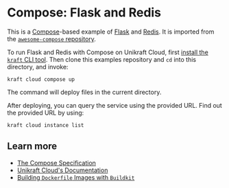 # Compose: Flask and Redis

This is a [Compose](https://unikraft.cloud/docs/guides/features/compose/)-based example of [Flask](https://flask.palletsprojects.com/en/3.0.x/) and [Redis](https://redis.io/).
It is imported from the [`awesome-compose` repository](https://github.com/docker/awesome-compose).

To run Flask and Redis with Compose on Unikraft Cloud, first [install the `kraft` CLI tool](https://unikraft.org/docs/cli).
Then clone this examples repository and `cd` into this directory, and invoke:

```console
kraft cloud compose up
```

The command will deploy files in the current directory.

After deploying, you can query the service using the provided URL.
Find out the provided URL by using:

```console
kraft cloud instance list
```

## Learn more

- [The Compose Specification](https://github.com/compose-spec/compose-spec/blob/main/spec.md)
- [Unikraft Cloud's Documentation](https://unikraft.cloud/docs/)
- [Building `Dockerfile` Images with `Buildkit`](https://unikraft.org/guides/building-dockerfile-images-with-buildkit)
